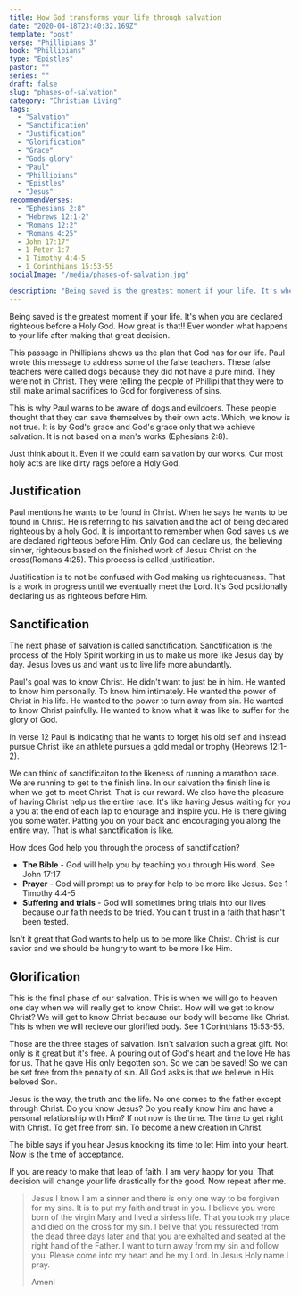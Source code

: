 ```yaml
---
title: How God transforms your life through salvation 
date: "2020-04-18T23:40:32.169Z"
template: "post"
verse: "Phillipians 3"
book: "Phillipians"
type: "Epistles"
pastor: ""
series: ""
draft: false
slug: "phases-of-salvation"
category: "Christian Living"
tags:
  - "Salvation"
  - "Sanctification"
  - "Justification"
  - "Glorification"
  - "Grace"
  - "Gods glory"
  - "Paul"
  - "Phillipians"
  - "Epistles"
  - "Jesus"
recommendVerses: 
  - "Ephesians 2:8"
  - "Hebrews 12:1-2"
  - "Romans 12:2"
  - "Romans 4:25"
  - John 17:17"
  - 1 Peter 1:7
  - 1 Timothy 4:4-5
  - 1 Corinthians 15:53-55
socialImage: "/media/phases-of-salvation.jpg"

description: "Being saved is the greatest moment if your life. It's when you are declared righteous before a Holy God. How great is that!! Ever wonder what happens to your life after making that great decision."
---
```


Being saved is the greatest moment if your life. It's when you are declared righteous before a Holy God. How great is that!! Ever wonder what happens to your life after making that great decision.

This passage in Phillipians shows us the plan that God has for our life. Paul wrote this message to address some of the false teachers. These false teachers were called dogs because they did not have a pure mind. They were not in Christ. They were telling the people of Phillipi that they were to still make animal sacrifices to God for forgiveness of sins. 

This is why Paul warns to be aware of dogs and evildoers. These people thought that they can save themselves by their own acts. Which, we know is not true. It is by God's grace and God's grace only that we achieve salvation. It is not based on a man's works (Ephesians 2:8).

Just think about it. Even if we could earn salvation by our works. Our most holy acts are like dirty rags before a Holy God. 


## Justification

Paul mentions he wants to be found in Christ. When he says he wants to be found in Christ. He is referring to his salvation and the act of being declared righteous by a holy God. It is important to remember when God saves us we are declared righteous before Him. Only God can declare us, the believing sinner, righteous based on the finished work of Jesus Christ on the cross(Romans 4:25). This process is called justification.

Justification is to not be confused with God making us righteousness. That is a work in progress until we eventually meet the Lord. It's God positionally declaring us as righteous before Him. 


## Sanctification 
The next phase of salvation is called sanctification. 
Sanctification is the process of the Holy Spirit working in us to make us more like Jesus day by day. Jesus loves us and want us to live life more abundantly. 

Paul's goal was to know Christ. He didn't want to just be in him.
He wanted to know him personally. To know him intimately. 
He wanted the power of Christ in his life.
He wanted to the power to turn away from sin. 
He wanted to know Christ painfully. 
He wanted to know what it was like to suffer for the glory of God. 

In verse 12 Paul is indicating that he wants to forget his old self and instead pursue Christ like an athlete pursues a gold medal or trophy (Hebrews 12:1-2).

We can think of sanctificaiton to the likeness of running a marathon race. We are running to get to the finish line. In our salvation the finish line is when we get to meet Christ. That is our reward. 
We also have the pleasure of having Christ help us the entire race. 
It's like having Jesus waiting for you a you at the end of each lap to enourage and inspire you. He is there giving you some water. Patting you on your back and encouraging you along the entire way. That is what sanctification is like. 

How does God help you through the process of sanctification?

- **The Bible** - God will help you by teaching you through His word. See John 17:17
- **Prayer** - God will prompt us to pray for help to be more like Jesus. See 1 Timothy 4:4-5
- **Suffering and trials** - God will sometimes bring trials into our lives because our faith needs to be tried. You can't trust in a faith that hasn't been tested. 

Isn't it great that God wants to help us to be more like Christ. Christ is our savior and we should be hungry to want to be more like Him.

## Glorification 

This is the final phase of our salvation. This is when we will go to heaven one day when we will really get to know Christ. How will we get to know Christ? We will get to know Christ because our body will become like Christ. This is when we will recieve our glorified body. See 1 Corinthians 15:53-55.

Those are the three stages of salvation. Isn't salvation such a great gift. Not only is it great but it's free. A pouring out of God's heart and the love He has for us. That he gave His only begotten son. So we can be saved! So we can be set free from the penalty of sin. All God asks is that we believe in His beloved Son. 

Jesus is the way, the truth and the life. No one comes to the father except through Christ. Do you know Jesus? Do you really know him and have a personal relationship with Him? If not now is the time. The time to get right with Christ. To get free from sin. To become a new creation in Christ. 

The bible says if you hear Jesus knocking its time to let Him into your heart. Now is the time of acceptance. 

If you are ready to make that leap of faith. I am very happy for you. That decision will change your life drastically for the good. Now repeat after me. 

<blockquote>

Jesus I know I am a sinner and there is only one way to be forgiven for my sins. It is to put my faith and trust in you. I believe you were born of the virgin Mary and lived a sinless life. That you took my place and died on the cross for my sin. I belive that you ressurected from the dead three days later and that you are exhalted and seated at the right hand of the Father. I want to turn away from my sin and follow you. Please come into my heart and be my Lord. In Jesus Holy name I pray.

Amen!

</blockquote>
 


